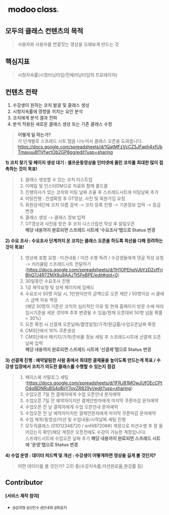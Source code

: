 

![](../assets/image/logo1024.png)

 

## **모두의 클래스** 컨텐츠의 목적
> 사용자와 사용자를 연결짓는 영상을 오래보게 만드는 것

## **핵심지표**
> 시청지속률(시청러닝타임/전체러닝타임의 프로테이지)  

## **컨텐츠 전략**  
1. 수강생이 원하는 코치 발굴 및 클래스 생성  
1. 시청지속률에 영향을 끼치는 요인 분석  
1. 코치에게 분석 결과 전파  
1. 분석 적용된 새로운 클래스 생성 또는 기존 클래스 수정  

> **어떻게 일 하는가?**  
각 단계별로 스프레드 시트 탭을 나누어서 클래스 오픈을 도와줍니다.  
https://docs.google.com/spreadsheets/d/1QatMFzVcCZ5JFaph4xfUbTmavuu8f1VfwrtOb2GP8gg/edit?usp=sharing  

**1) 코치 찾기 및 페이지 생성 대기 : 셀프운동영상을 인터넷에 올린 코치를 최대한 많이 접촉하는 것이 목표!**  
 > 1. 클래스 생성할 수 있는 코치 리스트업  
 > 1. 이메일 및 인스타DM으로 자료와 함께 콜드콜  
 > 1. 진행의사가 있는 코치와 미팅 날짜 조율 후 스프레드시트에 미팅날짜 추가
 > 1. 미팅진행 : 컨셉확정 후 OT영상, 사진 및 회원가입 요청  
 > 1. 회원검색단에 코치 이름 검색 -> 코치 등록 진행 -> 기본정보 입력 -> 등급 변경
 > 1. 클래스 생성 -> 클래스 정보 입력
 > 1. OT영상과 사진을 받은 후 코치  디스크립션 작성 후 알림오픈  
**해당 내용까지 완료되면 스프레드 시트에 '수요조사'탭으로 Status 변경**
 
**2) 수요 조사 : 수요조사 단계까지 온 코치는 클래스 오픈을 하도록 최선을 다해 장려하는 것이 목표!**  
 > 1. 영상에 포함 요청 : 미션내용 / 미션 수행 독려 / 수강생들에게 댓글 작성 요청 -> 커리큘럼 스프레드시트 전달하기 (https://docs.google.com/spreadsheets/d/1H1OPEhqVJbYzD2xfFnBhQ7J4R7ZMX8u9AAJTt5FeBPE/edit#gid=0)
 > 1. 30일동안 수요조사 진행  
 > 1. 1강 제작요청 및 상세 페이지에 임베드  
 > 1. 수요조사 50명 미달 시, 1만원미만의 금액으로 오픈 제안 / 50명이상 시 클래스 금액 자유 책정  
      (해당 50명의 기준은 코치의 심리적인 이유 및 현재 홈페이지 방문 수에 따라 임시기준을 세운 것이며
      추후 변경될 수 있음/현재 오픈대비 50명 넘을 확률 = 30%)  
 > 1. 오픈 확정 시 선결제 오픈날짜/촬영일정/가격/환급률/수업오픈날짜 확정 
 > 1. CMS단에서 10% 쿠폰생성  
 > 1. CMS단에서 패키지/가격/준비물 정보 세팅 후 스프레드시트에 선결제 오픈날짜 입력    
**해당 내용까지 완료되면 스프레드 시트에 '선결제'탭으로 Status 변경**
 
**3) 선결제 진행 : 예약알림한 사람 중에서 최대한 결제율을 높이도록 만드는게 목표 / 수강생 입장에서 코치가 의도한 클래스를 수행할 수 있는지 점검**  
 > 1. 페이스북 카탈로그 세팅(https://docs.google.com/spreadsheets/d/1FRJ81MOwJUfOEcCPtO4qBDNRuBS4qBijY7ovZR829yI/edit?usp=sharing)
 > 1. 수업오픈 7일 전 결제자에게 수업 오픈안내 문자예약
 > 1. 수업오픈 7일 전 예약자이지만 결제안한자에게 마지막 쿠폰마감 문자예약
 > 1. 수업오픈 전 날 결제자에게 수업 오픈안내 문자예약
 > 1. 수업오픈 전 날 예약자이지만 결제안한자에게 마지막 쿠폰마감 문자예약  
 > 1. 수업 제목/동영상/미션 및 수업내용/시작날짜 세팅 진행
 > 1. 모두의클래스 (01012348720 / enfit8720##) 계정으로 미션수행 후 잘 들어갔는지 확인(해당 계정은 오픈전에도 수강이 가능한 계정입니다)  
 > 스프레드시트에 수업오픈 날짜 추가
  **해당 내용까지 완료되면 스프레드 시트에 '운영'탭으로 Status 변경**  
 
**4) 수업 운영 : 데이터 피드백 및 개선 : 수강생이 어떻게하면 영상을 길게 볼 것인지?**  
 > 어떤 데이터를 볼 것인가? 고민 중(수강지속률,미션완료율,완강률 등)  

##  Contributor 

#### [서비스 제작 참여]

-  `@김대형` `@신민수` `@안내희` `@최윤지`
